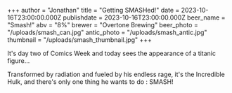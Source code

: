 +++
author = "Jonathan"
title = "Getting SMASHed!"
date = 2023-10-16T23:00:00.000Z
publishdate = 2023-10-16T23:00:00.000Z
beer_name = "Smash!"
abv = "8%"
brewer = "Overtone Brewing"
beer_photo = "/uploads/smash_can.jpg"
antic_photo = "/uploads/smash_antic.jpg"
thumbnail = "/uploads/smash_thumbnail.jpg"
+++

It's day two of Comics Week and today sees the appearance of a titanic figure... 

Transformed by radiation and fueled by his endless rage, it's the Incredible Hulk, and there's only one thing he wants to do : SMASH!
